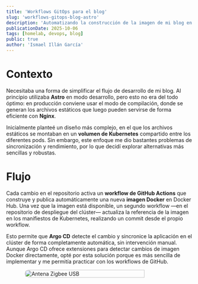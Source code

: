 ```yaml
---
title: 'Workflows GitOps para el blog'
slug: 'workflows-gitops-blog-astro'
description: 'Automatizando la construcción de la imagen de mi blog en Astro y el despliegue automático en el cluster con Argo CD.'
publicationDate: 2025-10-06
tags: [homelab, devops, blog]
public: true
author: 'Ismael Illán García'
---
```


# Contexto

Necesitaba una forma de simplificar el flujo de desarrollo de mi blog. Al principio utilizaba **Astro** en modo desarrollo, pero esto no era del todo óptimo: en producción conviene usar el modo de compilación, donde se generan los archivos estáticos que luego pueden servirse de forma eficiente con **Nginx**.

Inicialmente planteé un diseño más complejo, en el que los archivos estáticos se montaban en un **volumen de Kubernetes** compartido entre los diferentes pods. Sin embargo, este enfoque me dio bastantes problemas de sincronización y rendimiento, por lo que decidí explorar alternativas más sencillas y robustas.

# Flujo

Cada cambio en el repositorio activa un **workflow de GitHub Actions** que construye y publica automáticamente una nueva **imagen Docker** en Docker Hub.
Una vez que la imagen está disponible, un segundo workflow —en el repositorio de despliegue del clúster— actualiza la referencia de la imagen en los manifiestos de Kubernetes, realizando un commit desde el propio workflow.

Esto permite que **Argo CD** detecte el cambio y sincronice la aplicación en el clúster de forma completamente automática, sin intervención manual.
Aunque Argo CD ofrece extensiones para detectar cambios de imagen Docker directamente, opté por esta solución porque es más sencilla de implementar y me permitía practicar con los workflows de GitHub.

<div style="display: flex; justify-content: center;">
    <img src="/assets/workflow.png" alt="Antena Zigbee USB" style="width: 80%; border-radius: 10px;"> 
</div>
